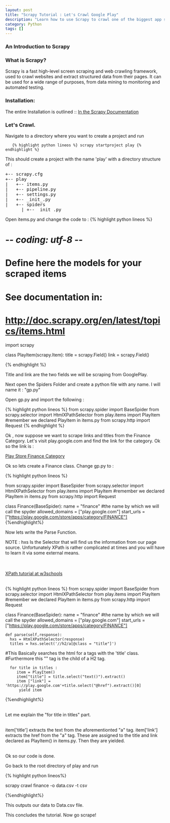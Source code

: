 ```yaml
---
layout: post
title: "Scrapy Tutorial : Let's Crawl Google Play"
description: "Learn how to use Scrapy to crawl one of the biggest app stores."
category: Python
tags: []
---
```

<h3>An Introduction to Scrapy</h3>
<h3>What is Scrapy?</h3>
<p>Scrapy is a fast high-level screen scraping and web crawling framework, used to crawl websites and extract structured data from their pages. It can be used for a wide range of purposes, from data mining to monitoring and automated testing.</p>
<h3>Installation:</h3>
The entire Installation is outlined :: <a href = "http://doc.scrapy.org/en/latest/intro/install.html#intro-install"> In the Scrapy Documentation </a>

<h3>Let's Crawl.</h3>
<p>Navigate to a directory where you want to create a project and run 


       {% highlight python lineos %} scrapy startproject play {% endhighlight %}


This should create a project with the name 'play' with a directory structure of :
<pre>
+-- scrapy.cfg
+-- play
|   +-- items.py
|   +-- pipeline.py
|   +-- settings.py
|   +-- _init_.py
|   +-- spiders
      | +-- _init_.py
</pre>

Open items.py and change the code to :
 {% highlight python lineos %} 
 # -*- coding: utf-8 -*-

# Define here the models for your scraped items
#
# See documentation in:
# http://doc.scrapy.org/en/latest/topics/items.html

import scrapy


class PlayItem(scrapy.Item):
    title = scrapy.Field()
    link = scrapy.Field()
    
 {% endhighlight %}

 Title and link are the two fields we will be scraping from GooglePlay.


 Next open the Spiders Folder and create a python file with any name. I will name it : "gp.py"

Open gp.py and import the following :


     
{% highlight python lineos %} 
from scrapy.spider import BaseSpider
from scrapy.selector import HtmlXPathSelector
from play.items import PlayItem #remember we declared PlayItem in items.py
from scrapy.http import Request {% endhighlight %}

Ok , now suppose we want to scrape links and titles from the Finance Category. Let's visit play.google.com and find the link for the category. Ok so the link is :

<a href = "https://play.google.com/store/apps/category/FINANCE"> Play Store Finance Category </a>

<p>Ok so lets create a Finance class. Change gp.py to :

{% highlight python lineos %}

from scrapy.spider import BaseSpider
from scrapy.selector import HtmlXPathSelector
from play.items import PlayItem #remember we declared PlayItem in items.py
from scrapy.http import Request

class Finance(BaseSpider):
    name = "finance" #the name by which we will call the spyder
    allowed_domains    = ["play.google.com"]
    start_urls = ["https://play.google.com/store/apps/category/FINANCE"]
{%endhighlight%}

Now lets write the Parse Function.

NOTE : hxs Is the Selector that will find us the information from our page source. Unfortunately XPath is rather complicated at times and you will have to learn it via some external means.

<br></br>
<a href = "http://www.w3schools.com/XPath/"> XPath tutorial at w3schools </a>
<br></br>

{% highlight python lineos %}
from scrapy.spider import BaseSpider
from scrapy.selector import HtmlXPathSelector
from play.items import PlayItem #remember we declared PlayItem in items.py
from scrapy.http import Request

class Finance(BaseSpider):
    name = "finance" #the name by which we will call the spyder
    allowed_domains    = ["play.google.com"]
    start_urls = ["https://play.google.com/store/apps/category/FINANCE"]

    def parse(self,response):
      hxs = HtmlXPathSelector(response)
      titles = hxs.select('//h2/a[@class = "title"]')

#This Basically searches the html for a tags with the 'title' class.
#Furthermore this "<a>" tag is the child of a H2 tag.

      for title in titles :
         item = PlayItem()
         item["title"] = title.select("text()").extract()
         item ["link"] = 'https://play.google.com'+title.select("@href").extract()[0]
          yield item


{%endhighlight%}
<br></br>


Let me explain the "for title in titles" part.
<br></br>

item['title'] extracts the text from the aforementionted "a" tag.
item['link'] extracts the href from the "a" tag.
These are assigned to the title and link declared as PlayItem() in items.py.
Then they are yielded.
<br></br>

Ok so our code is done.

Go back to the root directory of play and run 

{% highlight python lineos%}

scrapy crawl finance -o data.csv -t csv

{%endhighlight%}

This outputs our data to Data.csv file.

This concludes the tutorial. Now go scrape!


</p>
